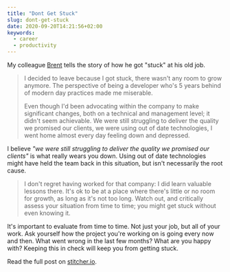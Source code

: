 ```yaml
---
title: "Dont Get Stuck"
slug: dont-get-stuck
date: 2020-09-20T14:21:56+02:00
keywords:
  - career
  - productivity
---
```


My colleague [Brent](https://twitter.com/brendt_gd) tells the story of how he got "stuck" at his old job.

> I decided to leave because I got stuck, there wasn't any room to grow anymore. The perspective of being a developer who's 5 years behind of modern day practices made me miserable.
>
> Even though I'd been advocating within the company to make significant changes, both on a technical and management level; it didn't seem achievable. We were still struggling to deliver the quality we promised our clients, we were using out of date technologies, I went home almost every day feeling down and depressed.

I believe _"we were still struggling to deliver the quality we promised our clients"_ is what really wears you down. Using out of date technologies might have held the team back in this situation, but isn't necessarily the root cause.

> I don't regret having worked for that company: I did learn valuable lessons there. It's ok to be at a place where there's little or no room for growth, as long as it's not too long. Watch out, and critically assess your situation from time to time; you might get stuck without even knowing it.

It's important to evaluate from time to time. Not just your job, but all of your work. Ask yourself how the project you're working on is going every now and then. What went wrong in the last few months? What are you happy with? Keeping this in check will keep you from getting stuck.

Read the full post on [stitcher.io](https://stitcher.io/blog/dont-get-stuck).
